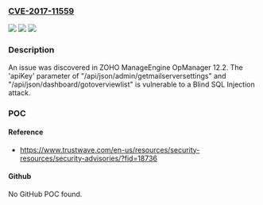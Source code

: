 ### [CVE-2017-11559](https://cve.mitre.org/cgi-bin/cvename.cgi?name=CVE-2017-11559)
![](https://img.shields.io/static/v1?label=Product&message=n%2Fa&color=blue)
![](https://img.shields.io/static/v1?label=Version&message=n%2Fa&color=blue)
![](https://img.shields.io/static/v1?label=Vulnerability&message=n%2Fa&color=brighgreen)

### Description

An issue was discovered in ZOHO ManageEngine OpManager 12.2. The 'apiKey' parameter of "/api/json/admin/getmailserversettings" and "/api/json/dashboard/gotoverviewlist" is vulnerable to a Blind SQL Injection attack.

### POC

#### Reference
- https://www.trustwave.com/en-us/resources/security-resources/security-advisories/?fid=18736

#### Github
No GitHub POC found.

